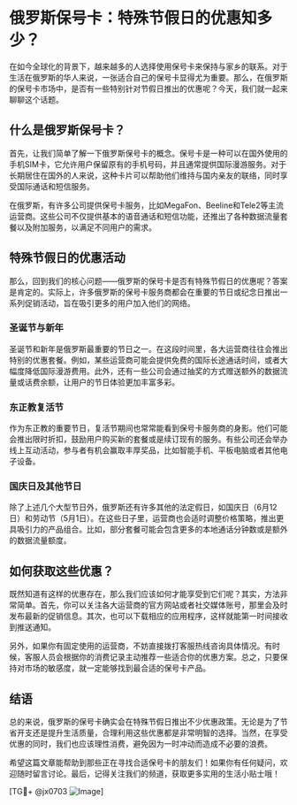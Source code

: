 # 俄罗斯保号卡：特殊节假日的优惠知多少？

在如今全球化的背景下，越来越多的人选择使用保号卡来保持与家乡的联系。对于生活在俄罗斯的华人来说，一张适合自己的保号卡显得尤为重要。那么，在俄罗斯的保号卡市场中，是否有一些特别针对节假日推出的优惠呢？今天，我们就一起来聊聊这个话题。

## 什么是俄罗斯保号卡？

首先，让我们简单了解一下俄罗斯保号卡的概念。保号卡是一种可以在国外使用的手机SIM卡，它允许用户保留原有的手机号码，并且通常提供国际漫游服务。对于长期居住在国外的人来说，这种卡片可以帮助他们维持与国内亲友的联络，同时享受国际通话和短信服务。

在俄罗斯，有许多公司提供保号卡服务，比如MegaFon、Beeline和Tele2等主流运营商。这些公司不仅提供基本的语音通话和短信功能，还推出了各种数据流量套餐以及附加服务，以满足不同用户的需求。

## 特殊节假日的优惠活动

那么，回到我们的核心问题——俄罗斯的保号卡是否有特殊节假日的优惠呢？答案是肯定的。实际上，许多俄罗斯的保号卡服务商都会在重要的节日或纪念日推出一系列促销活动，旨在吸引更多的用户加入他们的网络。

### 圣诞节与新年

圣诞节和新年是俄罗斯最重要的节日之一。在这段时间里，各大运营商往往会推出特别的优惠套餐。例如，某些运营商可能会提供免费的国际长途通话时间，或者大幅度降低国际漫游费用。此外，还有一些公司会通过抽奖的方式赠送额外的数据流量或话费余额，让用户的节日体验更加丰富多彩。

### 东正教复活节

作为东正教的重要节日，复活节期间也常常能看到保号卡服务商的身影。他们可能会推出限时折扣，鼓励用户购买新的套餐或是续订现有的服务。有些公司还会举办线上互动活动，参与者有机会赢取丰厚奖品，比如智能手机、平板电脑或者其他电子设备。

### 国庆日及其他节日

除了上述几个大型节日外，俄罗斯还有许多其他的法定假日，如国庆日（6月12日）和劳动节（5月1日）。在这些日子里，运营商也会适时调整价格策略，推出更具吸引力的产品组合。比如，部分套餐可能会包含更多的本地通话分钟数或是额外的数据流量额度。

## 如何获取这些优惠？

既然知道有这样的优惠存在，那么我们应该如何才能享受到它们呢？其实，方法非常简单。首先，你可以关注各大运营商的官方网站或者社交媒体账号，那里会及时发布最新的促销信息。其次，也可以下载相应的应用程序，这样就能第一时间接收到推送通知。

另外，如果你有固定使用的运营商，不妨直接拨打客服热线咨询具体情况。有时候，客服人员会根据你的消费记录主动推荐一些适合你的优惠方案。总之，只要保持对市场的敏感度，就一定能够找到最合适的保号卡产品。

## 结语

总的来说，俄罗斯的保号卡确实会在特殊节假日推出不少优惠政策。无论是为了节省开支还是提升生活质量，合理利用这些优惠都是非常明智的选择。当然，在享受优惠的同时，我们也应该理性消费，避免因为一时冲动而造成不必要的浪费。

希望这篇文章能帮助到那些正在寻找合适保号卡的朋友们！如果你有任何疑问，欢迎随时留言讨论。最后，记得关注我们的频道，获取更多实用的生活小贴士哦！

[TG💪+ @jx0703 ![Image](https://github.com/user-attachments/assets/dbca1d08-cadb-493c-b0ec-ad6f7a83f270)]